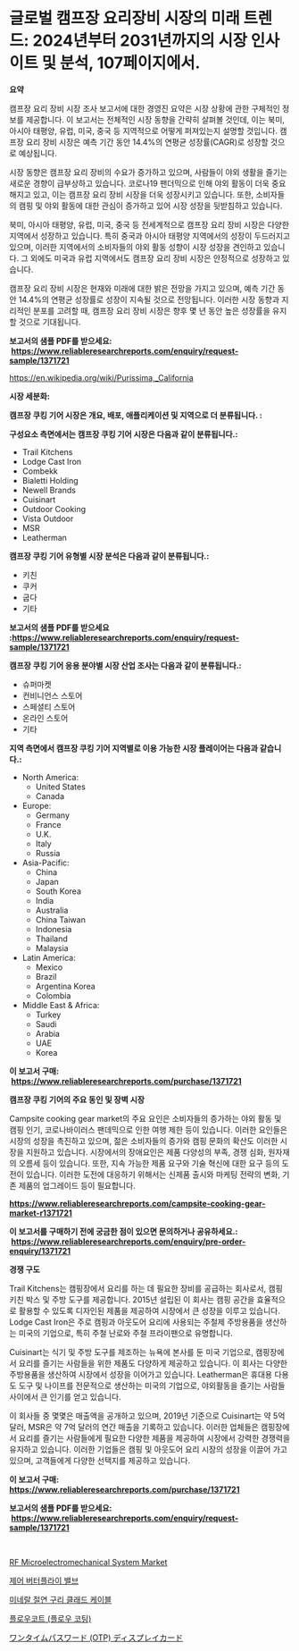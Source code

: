 <p><h1>글로벌 캠프장 요리장비 시장의 미래 트렌드: 2024년부터 2031년까지의 시장 인사이트 및 분석, 107페이지에서.</h1></p><p><strong>요약</strong></p>
<p><p>캠프장 요리 장비 시장 조사 보고서에 대한 경영진 요약은 시장 상황에 관한 구체적인 정보를 제공합니다. 이 보고서는 전체적인 시장 동향을 간략히 살펴볼 것인데, 이는 북미, 아시아 태평양, 유럽, 미국, 중국 등 지역적으로 어떻게 퍼져있는지 설명할 것입니다. 캠프장 요리 장비 시장은 예측 기간 동안 14.4%의 연평균 성장률(CAGR)로 성장할 것으로 예상됩니다.</p><p>시장 동향은 캠프장 요리 장비의 수요가 증가하고 있으며, 사람들이 야외 생활을 즐기는 새로운 경향이 급부상하고 있습니다. 코로나19 팬더믹으로 인해 야외 활동이 더욱 중요해지고 있고, 이는 캠프장 요리 장비 시장을 더욱 성장시키고 있습니다. 또한, 소비자들의 캠핑 및 야외 활동에 대한 관심이 증가하고 있어 시장 성장을 뒷받침하고 있습니다.</p><p>북미, 아시아 태평양, 유럽, 미국, 중국 등 전세계적으로 캠프장 요리 장비 시장은 다양한 지역에서 성장하고 있습니다. 특히 중국과 아시아 태평양 지역에서의 성장이 두드러지고 있으며, 이러한 지역에서의 소비자들의 야외 활동 성향이 시장 성장을 견인하고 있습니다. 그 외에도 미국과 유럽 지역에서도 캠프장 요리 장비 시장은 안정적으로 성장하고 있습니다.</p><p>캠프장 요리 장비 시장은 현재와 미래에 대한 밝은 전망을 가지고 있으며, 예측 기간 동안 14.4%의 연평균 성장률로 성장이 지속될 것으로 전망됩니다. 이러한 시장 동향과 지리적인 분포를 고려할 때, 캠프장 요리 장비 시장은 향후 몇 년 동안 높은 성장률을 유지할 것으로 기대됩니다.</p></p>
<p><strong>보고서의 샘플 PDF를 받으세요: &nbsp;<a href="https://www.reliableresearchreports.com/enquiry/request-sample/1371721">https://www.reliableresearchreports.com/enquiry/request-sample/1371721</a></strong></p>
<p><a href="https://en.wikipedia.org/wiki/Purissima,_California">https://en.wikipedia.org/wiki/Purissima,_California</a></p>
<p><strong>시장 세분화:</strong></p>
<p><strong> 캠프장 쿠킹 기어 시장은 개요, 배포, 애플리케이션 및 지역으로 더 분류됩니다. :</strong></p>
<p><strong>구성요소 측면에서는 캠프장 쿠킹 기어 시장은 다음과 같이 분류됩니다.:</strong></p>
<p><ul><li>Trail Kitchens</li><li>Lodge Cast Iron</li><li>Combekk</li><li>Bialetti Holding</li><li>Newell Brands</li><li>Cuisinart</li><li>Outdoor Cooking</li><li>Vista Outdoor</li><li>MSR</li><li>Leatherman</li></ul></p>
<p><strong> 캠프장 쿠킹 기어 유형별 시장 분석은 다음과 같이 분류됩니다.:</strong></p>
<p><ul><li>키친</li><li>쿠커</li><li>굽다</li><li>기타</li></ul></p>
<p><strong>보고서의 샘플 PDF를 받으세요 :<a href="https://www.reliableresearchreports.com/enquiry/request-sample/1371721">https://www.reliableresearchreports.com/enquiry/request-sample/1371721</a></strong></p>
<p><strong> 캠프장 쿠킹 기어 응용 분야별 시장 산업 조사는 다음과 같이 분류됩니다.:</strong></p>
<p><ul><li>슈퍼마켓</li><li>컨비니언스 스토어</li><li>스페셜티 스토어</li><li>온라인 스토어</li><li>기타</li></ul></p>
<p><strong>지역 측면에서 캠프장 쿠킹 기어 지역별로 이용 가능한 시장 플레이어는 다음과 같습니다.:</strong></p>
<p><ul>
    <li>
        North America:
        <ul>
            <li>United States</li>
            <li>Canada</li>
        </ul>
    </li>
    <li>
        Europe:
        <ul>
            <li>Germany</li>
            <li>France</li>
            <li>U.K.</li>
            <li>Italy</li>
            <li>Russia</li>
        </ul>
    </li>
    <li>
        Asia-Pacific:
        <ul>
            <li>China</li>
            <li>Japan</li>
            <li>South Korea</li>
            <li>India</li>
            <li>Australia</li>
            <li>China Taiwan</li>
            <li>Indonesia</li>
            <li>Thailand</li>
            <li>Malaysia</li>
        </ul>
    </li>
    <li>
        Latin America:
        <ul>
            <li>Mexico</li>
            <li>Brazil</li>
            <li>Argentina Korea</li>
            <li>Colombia</li>
        </ul>
    </li>
    <li>
        Middle East & Africa:
        <ul>
            <li>Turkey</li>
            <li>Saudi</li>
            <li>Arabia</li>
            <li>UAE</li>
            <li>Korea</li>
        </ul>
    </li>
    </ul></p>
<p><strong>이 보고서 구매: &nbsp;<a href="https://www.reliableresearchreports.com/purchase/1371721">https://www.reliableresearchreports.com/purchase/1371721</a></strong></p>
<p><strong>캠프장 쿠킹 기어의 주요 동인 및 장벽 시장</strong></p>
<p><p>Campsite cooking gear market의 주요 요인은 소비자들의 증가하는 야외 활동 및 캠핑 인기, 코로나바이러스 팬데믹으로 인한 여행 제한 등이 있습니다. 이러한 요인들은 시장의 성장을 촉진하고 있으며, 젊은 소비자들의 증가와 캠핑 문화의 확산도 이러한 시장을 지원하고 있습니다. 시장에서의 장애요인은 제품 다양성의 부족, 경쟁 심화, 원자재의 오름세 등이 있습니다. 또한, 지속 가능한 제품 요구와 기술 혁신에 대한 요구 등의 도전이 있습니다. 이러한 도전에 대응하기 위해서는 신제품 출시와 마케팅 전략의 변화, 기존 제품의 업그레이드 등이 필요합니다.</p></p>
<p><strong><a href="https://www.reliableresearchreports.com/campsite-cooking-gear-market-r1371721">https://www.reliableresearchreports.com/campsite-cooking-gear-market-r1371721</a></strong></p>
<p><strong>이 보고서를 구매하기 전에 궁금한 점이 있으면 문의하거나 공유하세요.: &nbsp;<a href="https://www.reliableresearchreports.com/enquiry/pre-order-enquiry/1371721">https://www.reliableresearchreports.com/enquiry/pre-order-enquiry/1371721</a></strong></p>
<p><strong>경쟁 구도</strong></p>
<p><p>Trail Kitchens는 캠핑장에서 요리를 하는 데 필요한 장비를 공급하는 회사로서, 캠핑 키친 박스 및 주방 도구를 제공합니다. 2015년 설립된 이 회사는 캠핑 공간을 효율적으로 활용할 수 있도록 디자인된 제품을 제공하여 시장에서 큰 성장을 이루고 있습니다. Lodge Cast Iron은 주로 캠핑과 아웃도어 요리에 사용되는 주철제 주방용품을 생산하는 미국의 기업으로, 특히 주철 난로와 주철 프라이팬으로 유명합니다.</p><p>Cuisinart는 식기 및 주방 도구를 제조하는 뉴욕에 본사를 둔 미국 기업으로, 캠핑장에서 요리를 즐기는 사람들을 위한 제품도 다양하게 제공하고 있습니다. 이 회사는 다양한 주방용품을 생산하여 시장에서 성장을 이어가고 있습니다. Leatherman은 휴대용 다용도 도구 및 나이프를 전문적으로 생산하는 미국의 기업으로, 야외활동을 즐기는 사람들 사이에서 큰 인기를 얻고 있습니다.</p><p>이 회사들 중 몇몇은 매출액을 공개하고 있으며, 2019년 기준으로 Cuisinart는 약 5억 달러, MSR은 약 7억 달러의 연간 매출을 기록하고 있습니다. 이러한 업체들은 캠핑장에서 요리를 즐기는 사람들에게 필요한 다양한 제품을 제공하여 시장에서 강력한 경쟁력을 유지하고 있습니다. 이러한 기업들은 캠핑 및 아웃도어 요리 시장의 성장을 이끌어 가고 있으며, 고객들에게 다양한 선택지를 제공하고 있습니다.</p></p>
<p><strong>이 보고서 구매: &nbsp; <a href="https://www.reliableresearchreports.com/purchase/1371721">https://www.reliableresearchreports.com/purchase/1371721</a></strong></p>
<p><strong>보고서의 샘플 PDF를 받으세요: &nbsp;<a href="https://www.reliableresearchreports.com/enquiry/request-sample/1371721">https://www.reliableresearchreports.com/enquiry/request-sample/1371721</a></strong><strong></strong></p>
<p>&nbsp;</p>
<p><p><a href="https://issuu.com/reportprime-2/docs/rf-microelectromechanical-system-market-size-2030.">RF Microelectromechanical System Market</a></p><p><a href="https://medium.com/@genius6587678/%EB%B0%B8%EB%B8%8C-%EC%8B%9C%EC%9E%A5%EC%9D%84-%ED%86%B5%EC%A0%9C%ED%95%98%EB%8A%94-%EB%82%98%EB%B9%84%ED%98%95-%EB%B0%B8%EB%B8%8C-%EC%8B%9C%EC%9E%A5-%EA%B8%80%EB%A1%9C%EB%B2%8C-%EB%B0%8F-%EC%A7%80%EC%97%AD-%EB%B6%84%EC%84%9D-%EC%A7%80%EC%97%AD-%EA%B5%AD%EA%B0%80-%EC%88%98%EC%A4%80%EC%9D%98-%EB%B6%84%EC%84%9D%EA%B3%BC-%EA%B2%BD%EC%9F%81-%ED%99%98%EA%B2%BD%EC%97%90-%EC%B4%88%EC%A0%90%EC%9D%84-%EB%A7%9E%EC%B6%98-%EB%B6%84%EC%84%9D-%EB%B0%8F-%EC%98%88%EC%B8%A1-2024-2031-f594577119bc">제어 버터플라이 밸브</a></p><p><a href="https://medium.com/@genius6587678/%EB%B3%B8%EB%AC%B8%EC%9D%80-%ED%95%9C%EA%B5%AD%EC%96%B4%EB%A1%9C-%EB%B2%88%EC%97%AD%EB%90%98%EC%A7%80-%EC%95%8A%EC%8A%B5%EB%8B%88%EB%8B%A4-7ec7437b20a7">미네랄 절연 구리 클래드 케이블</a></p><p><a href="https://github.com/sougarounis/Market-Research-Report-List-4/blob/main/9911468137209.md">플로우코트 (플로우 코팅)</a></p><p><a href="https://medium.com/@ebbkautzer/%E3%83%AF%E3%83%B3%E3%82%BF%E3%82%A4%E3%83%A0%E3%83%91%E3%82%B9%E3%83%AF%E3%83%BC%E3%83%89-otp-%E3%83%87%E3%82%A3%E3%82%B9%E3%83%97%E3%83%AC%E3%82%A4%E3%82%AB%E3%83%BC%E3%83%89%E5%B8%82%E5%A0%B4-2031%E5%B9%B4%E3%81%BE%E3%81%A7%E3%81%AE%E6%88%90%E5%8A%9F%E3%81%99%E3%82%8B%E3%83%93%E3%82%B8%E3%83%8D%E3%82%B9%E6%88%A6%E7%95%A5%E3%81%AE%E9%8D%B5%E3%81%AE%E4%BA%88%E6%B8%AC-b6167684e899">ワンタイムパスワード (OTP) ディスプレイカード</a></p></p>